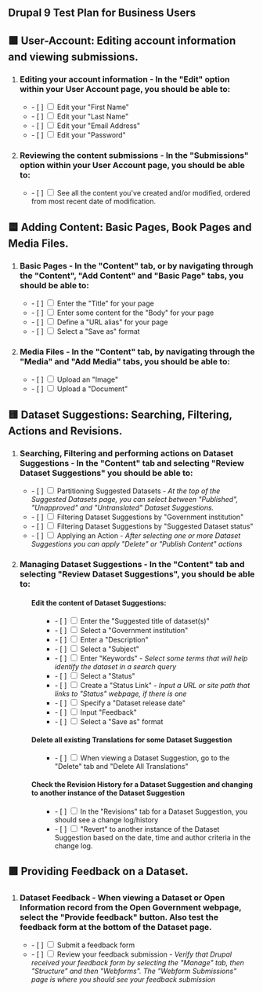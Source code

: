<article class="markdown-body entry-content container-lg" itemprop="text">

<h1 tabindex="-1" dir="auto">
Drupal 9 Test Plan for Business Users
</h1>

<h2 tabindex="-1" dir="auto">
🟩 User-Account: Editing account information and viewing submissions. 
</h2>

<ol>
<li class="task-list-item">
  <h3>Editing your account information - In the "Edit" option within your User Account page, you should be able to:</h3>
  <ul>
    <li>
    - [ ]
    <input type="checkbox" class="task-list-item-checkbox">
    Edit your "First Name"
    </li>
    <li>
    - [ ]
    <input type="checkbox" class="task-list-item-checkbox">
    Edit your "Last Name"
    </li>
    <li>
    - [ ]
    <input type="checkbox" class="task-list-item-checkbox">
    Edit your "Email Address"
    </li>
    <li>
    - [ ]
    <input type="checkbox" class="task-list-item-checkbox">
    Edit your "Password"
    </li>
    
  </ul>
</li>
<li>
  <h3>Reviewing the content submissions - In the "Submissions" option within your User Account page, you should be able to:</h3>
  <ul>
    <li>
      - [ ]
      <input type="checkbox" class="task-list-item-checkbox">
      See all the content you've created and/or modified, ordered from most recent date of modification.
    </li>
  </ul>
</li>
</ol>


<h2 tabindex="-1" dir="auto">
🟦 Adding Content: Basic Pages, Book Pages and Media Files.
</h2>
<ol>
  
  <li>
    <h3>Basic Pages - In the "Content" tab, or by navigating through the "Content", "Add Content" and "Basic Page" tabs, you should be able to:</h3> 
    <ul>
      <li>
      - [ ]
      <input type="checkbox" class="task-list-item-checkbox">
      Enter the "Title" for your page
      </li>
      <li>
      - [ ]
      <input type="checkbox" class="task-list-item-checkbox">
      Enter some content for the "Body" for your page
      </li>
      <li>
      - [ ]
      <input type="checkbox" class="task-list-item-checkbox">
      Define a "URL alias" for your page
      </li>
      <li>
      - [ ]
      <input type="checkbox" class="task-list-item-checkbox">
      Select a "Save as" format
      </li>
    </ul>
  </li>
  
  <li>
    <h3>Media Files - In the "Content" tab, by navigating through the "Media" and "Add Media" tabs, you should be able to:</h3>
    <ul>
      <li>
      - [ ]
      <input type="checkbox" class="task-list-item-checkbox">
      Upload an "Image"
    </li>
      <li>
      - [ ]
      <input type="checkbox" class="task-list-item-checkbox">
      Upload a "Document"
    </li>
    </ul>
  </li>
</ol>

<h2>🟨 Dataset Suggestions: Searching, Filtering, Actions and Revisions.</h2>
<ol>
  
  <li>
    <h3>Searching, Filtering and performing actions on Dataset Suggestions - In the "Content" tab and selecting "Review Dataset Suggestions" you should be able to:</h3>
    <ul>
      <li>
      - [ ]
      <input type="checkbox" class="task-list-item-checkbox">
      Partitioning Suggested Datasets - <i>At the top of the Suggested Datasets page, you can select between "Published", "Unapproved" and "Untranslated" Dataset Suggestions. </i>
      </li>
      <li>
      - [ ]
      <input type="checkbox" class="task-list-item-checkbox">
      Filtering Dataset Suggestions by "Government institution"
      </li>
      <li>
      - [ ]
      <input type="checkbox" class="task-list-item-checkbox">
      Filtering Dataset Suggestions by "Suggested Dataset status"
      </li>
      <li>
      - [ ]
      <input type="checkbox" class="task-list-item-checkbox">
      Applying an Action - <i>After selecting one or more Dataset Suggestions you can apply "Delete" or "Publish Content" actions</i>
      </li>
    </ul>
  </li>

  <li>
    <h3>Managing Dataset Suggestions - In the "Content" tab and selecting "Review Dataset Suggestions", you should be able to:</h3>
  </li>
  <ol>
    <h4><b>Edit the content of Dataset Suggestions:</b></h4>
    <ol>
      <ul>
      <li>
      - [ ]
      <input type="checkbox" class="task-list-item-checkbox">
      Enter the "Suggested title of dataset(s)"
      </li>
      <li>
      - [ ]
      <input type="checkbox" class="task-list-item-checkbox">
      Select a "Government institution"
      </li>
      <li>
      - [ ]
      <input type="checkbox" class="task-list-item-checkbox">
      Enter a "Description"
      </li>
      <li>
      - [ ]
      <input type="checkbox" class="task-list-item-checkbox">
      Select a "Subject"
      </li>
      <li>
      - [ ]
      <input type="checkbox" class="task-list-item-checkbox">
      Enter "Keywords" - <i>Select some terms that will help identify the dataset in a search query</i>
      </li>
      <li>
      - [ ]
      <input type="checkbox" class="task-list-item-checkbox">
      Select a "Status"
      </li>
      <li>
      - [ ]
      <input type="checkbox" class="task-list-item-checkbox">
      Create a "Status Link" - <i>Input a URL or site path that links to "Status" webpage, if there is one</i>
      </li>
      <li>
      - [ ]
      <input type="checkbox" class="task-list-item-checkbox">
      Specify a "Dataset release date"
      </li>
      <li>
      - [ ]
      <input type="checkbox" class="task-list-item-checkbox">
      Input "Feedback"
      </li>
      <li>
      - [ ]
      <input type="checkbox" class="task-list-item-checkbox">
      Select a "Save as" format
      </li>
    </ul>
    </ol>
  </ol>

  <ol>
    <h4><b>Delete all existing Translations for some Dataset Suggestion</b></h4>
    <ol>
      <ul>
      <li>
      - [ ]
      <input type="checkbox" class="task-list-item-checkbox">
      When viewing a Dataset Suggestion, go to the "Delete" tab and "Delete All Translations"</i>
      </li>
    </ul>
    </ol>
  </ol>

  <ol>
    <h4><b>Check the Revision History for a Dataset Suggestion and changing to another instance of the Dataset Suggestion</b></h4>
    <ol>
      <ul>
      <li>
      - [ ]
      <input type="checkbox" class="task-list-item-checkbox">
      In the "Revisions" tab for a Dataset Suggestion, you should see a change log/history
      </li>
      <li>
      - [ ]
      <input type="checkbox" class="task-list-item-checkbox">
      "Revert" to another instance of the Dataset Suggestion based on the date, time and author criteria in the change log.
      </li>
    </ul>
    </ol>
  </ol>
</ol>

<h2>🟪 Providing Feedback on a Dataset.</h2>
  <ol>
    <li>
      <h3>Dataset Feedback - When viewing a Dataset or Open Information record from the Open Government webpage, select the "Provide feedback" button. Also test the feedback form at the bottom of the Dataset page.</h3>
    </li>
    <ul>
      <li>
      - [ ]
      <input type="checkbox" class="task-list-item-checkbox">
      Submit a feedback form
      </li>
      <li>
      - [ ]
      <input type="checkbox" class="task-list-item-checkbox">
      Review your feedback submission - <i>Verify that Drupal received your feedback form by selecting the "Manage" tab, then "Structure" and then "Webforms". The "Webform Submissions" page is where you should see your feedback submission</i>
      </li>
    </ul>
  </ol>

